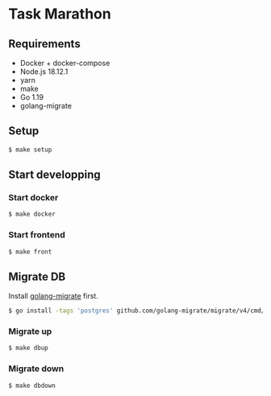 # Task Marathon

## Requirements
- Docker + docker-compose
- Node.js 18.12.1
- yarn
- make
- Go 1.19
- golang-migrate

## Setup
```sh
$ make setup
```

## Start developping
### Start docker
```sh
$ make docker
```

### Start frontend
```sh
$ make front
```

## Migrate DB
Install [golang-migrate](https://github.com/golang-migrate/migrate) first.

```sh
$ go install -tags 'postgres' github.com/golang-migrate/migrate/v4/cmd/migrate@latest
```

### Migrate up

```sh
$ make dbup
```

### Migrate down

```sh
$ make dbdown
```
